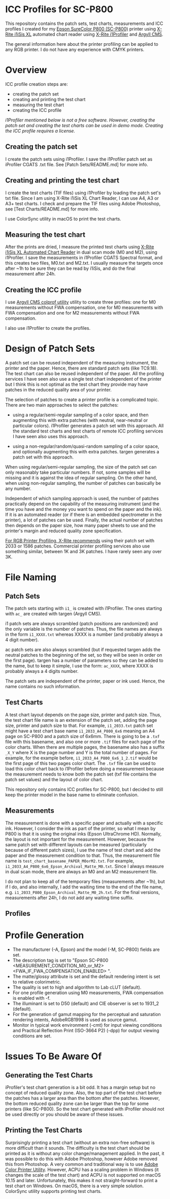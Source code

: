 # ICC Profiles for SC-P800

This repository contains the patch sets, test charts, measurements and ICC profiles I created for my [Epson SureColor P800 (SC-P800)](docs/P800-brochure.pdf) printer using [X-Rite i1iSis XL](docs/i1iSis-brochure.pdf) automated chart reader using [X-Rite i1Profiler](https://www.xrite.com/categories/formulation-and-quality-assurance-software/i1profiler) and [Argyll CMS](https://www.argyllcms.com/).

The general information here about the printer profiling can be applied to any RGB printer. I do not have any experience with CMYK printers.

# Overview

ICC profile creation steps are:

- creating the patch set
- creating and printing the test chart
- measuring the test chart
- creating the ICC profile

*i1Profiler mentioned below is not a free software. However, creating the patch set and creating the test charts can be used in demo mode. Creating the ICC profile requires a license.*

## Creating the patch set

I create the patch sets using i1Profiler. I save the i1Profiler patch set as iProfiler CGATS .txt file. See [Patch Sets/README.md] for more info.

## Creating and printing the test chart

I create the test charts (TIF files) using i1Profiler by loading the patch set's txt file. Since I am using X-Rite i1iSis XL Chart Reader, I can use A4, A3 or A3+ test charts. I check and prepare the TIF files using Adobe Photoshop, see [Test Charts/README.md] for more info.

I use ColorSync utility in macOS to print the test charts.

## Measuring the test chart

After the prints are dried, I measure the printed test charts using [X-Rite i1iSis XL Automated Chart Reader](https://xritephoto.com/documents/literature/en/L11-213_iSis_Brochure_en.pdf) in dual scan mode (M0 and M2), using i1Profiler. I save the measurements in i1Profiler CGATS Spectral format, and this creates two files, M0.txt and M2.txt. I usually measure the targets once after ~1h to be sure they can be read by i1iSis, and do the final measurement after 24h.

## Creating the ICC profile

I use [Argyll CMS colprof utility](https://www.argyllcms.com/) utility to create three profiles: one for M0 measurements without FWA compensation, one for M0 measurements with FWA compensation and one for M2 measurements without FWA compensation.

I also use i1Profiler to create the profiles.

# Design of Patch Sets

A patch set can be reused independent of the measuring instrument, the printer and the paper. Hence, there are standard patch sets (like TC9.18). The test chart can also be reused independent of the paper. All the profiling services I have seen also use a single test chart independent of the printer but I think this is not optimal as the test chart they provide may have patches in the reduced quality area of your printer.

The selection of patches to create a printer profile is a complicated topic. There are two main approaches to select the patches:

- using a regular/semi-regular sampling of a color space, and then augmenting this with extra patches (with neutral, near-neutral or particular colors). i1Profiler generates a patch set with this approach. All the standard test charts and test charts of remote ICC profiling services I have seen also uses this approach.

- using a non-regular/random/quasi-random sampling of a color space, and optionally augmenting this with extra patches. targen generates a patch set with this approach.

When using regular/semi-regular sampling, the size of the patch set can only reasonably take particular numbers. If not, some samples will be missing and it is against the idea of regular sampling. On the other hand, when using non-regular sampling, the number of patches can basically be any number. 

Independent of which sampling approach is used, the number of patches practically depend on the capability of the measuring instrument (and the time you have and the money you want to spend on the paper and the ink). If it is an automated reader (or if there is an embedded spectrometer in the printer), a lot of patches can be used. Finally, the actual number of patches then depends on the paper size, how many paper sheets to use and the printer's margin and reduced quality zone specification.

[For RGB Printer Profiling, X-Rite recommends](https://www.xrite.com/service-support/recommended_rgb_printer_profiling_with_i1profiler) using their patch set with 2033 or 1586 patches. Commercial printer profiling services also use something similar, between 1K and 3K patches. I have rarely seen any over 3K.

# File Naming

## Patch Sets

The patch sets starting with `i1_` is created with i1Profiler. The ones starting with `ac_` are created with targen (Argyll CMS). 

i1 patch sets are always scrambled (patch positions are randomized) and the only variable is the number of patches. Thus, the file names are always in the form `i1_XXXX.txt` whereas XXXX is a number (and probably always a 4 digit number).

ac patch sets are also always scrambled (but if requested targen adds the neutral patches to the beginning of the set, so they will be seen in order on the first page). targen has a number of parameters so they can be added to the name, but to keep it simple, I use the form: `ac_XXXX`, where XXXX is probably always a 4 digits number.

The patch sets are independent of the printer, paper or ink used. Hence, the name contains no such information.

## Test Charts

A test chart layout depends on the page size, printer and patch size. Thus, the test chart file name is an extension of the patch set, adding the page size, printer and patch size to that. For example, `i1_2033.txt` patch set might have a test chart base name `i1_2033_A4_P800_6x6` meaning an A4 page on SC-P800 and a patch size of 6x6mm. There is going to be a `.txf` file with this basename, and also one or more `.tif` files for each page of the color charts. When there are multiple pages, the basename also has a suffix `_X_Y` where X is the page number and Y is the total number of pages. For example, for the example before, `i1_2033_A4_P800_6x6_1_2.tif` would be the first page of this two pages color chart. The `.txf` file can be used to load this color chart back to i1Profiler before doing a measurement because the measurement needs to know both the patch set (txf file contains the patch set values) and the layout of color chart.

This repository only contains ICC profiles for SC-P800, but I decided to still keep the printer model in the base name to eliminate confusion.

## Measurements

The measurement is done with a specific paper and actually with a specific ink. However, I consider the ink as part of the printer, so what I mean by P800 is that it is using the original inks (Epson UltraChrome HD). Normally, the layout is not important for the measurement. However, because the same patch set with different layouts can be measured (particularly because of different patch sizes), I use the name of test chart and add the paper and the measurement condition to that. Thus, the measurement file name is `test_chart_basename_PAPER_M0orM2.txt`. For example, `i1_2033_A4_P800_6x6_Epson_Archival_Matte_M0.txt`. Since I always measure in dual scan mode, there are always an M0 and an M2 measurement file.

I do not plan to keep all of the temporary files (measurements after ~1h), but if I do, and also internally, I add the waiting time to the end of the file name, e.g. `i1_2033_P800_Epson_Archival_Matte_M0_2h.txt`. For the final versions, measurements after 24h, I do not add any waiting time suffix.

## Profiles

# Profile Generation

- The manufacturer (-A, Epson) and the model (-M, SC-P800) fields are set.
- The description tag is set to "Epson SC-P800 <MEASUREMENT_CONDITION_M0_or_M2> <FWA_IF_FWA_COMPENSATION_ENABLED> <PAPER>".
- The matte/glossy attribute is set and the default rendering intent is set to relative colorimetric.
- The quality is set to high and algorithm to Lab cLUT (default).
- For one profile generation using M0 measurements, FWA compensation is enabled with -f.
- The illuminant is set to D50 (default) and CIE observer is set to 1931_2 (default).
- For the generation of gamut mapping for the perceptual and saturation rendering intents, AdobeRGB1998 is used as source gamut.
- Monitor in typical work environment (-cmt) for input viewing conditions and Practical Reflection Print (ISO-3664 P2) (-dpp) for output viewing conditions are set.

# Issues To Be Aware Of

## Generating the Test Charts

iProfiler's test chart generation is a bit odd. It has a margin setup but no concept of reduced quality zone. Also, the top part of the test chart before the patches has a larger area than the bottom after the patches. However, the bottom reduced quality zone can be larger than the top for some printers (like SC-P800). So the test chart generated with iProfiler should not be used directly or you should be aware of these issues.

## Printing the Test Charts

Surprisingly printing a test chart (without an extra non-free software) is more difficult than it sounds. The difficulty is the test chart should be printed as it is without any color change/management applied. In the past, it was possible to do this with Adobe Photoshop, however Adobe removed this from Photoshop. A very common and traditional way is to use [Adobe Color Printer Utility](https://helpx.adobe.com/photoshop/kb/no-color-management-option-missing.html). However, ACPU has a scaling problem in Windows (it changes the scale of the test chart) and ACPU is not supported on macOS 10.15 and later. Unfortunately, this makes it not straight-forward to print a test chart on Windows. On macOS, there is a very simple solution. ColorSync utility supports printing test charts.
